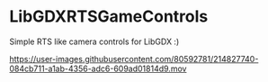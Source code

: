 # LibGDXRTSGameControls
Simple RTS like camera controls for LibGDX :)

https://user-images.githubusercontent.com/80592781/214827740-084cb711-a1ab-4356-adc6-609ad01814d9.mov

